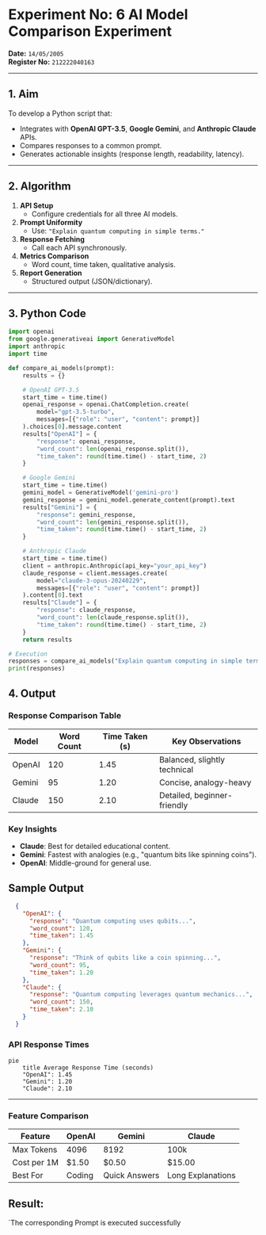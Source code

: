 # **Experiment No:** 6 AI Model Comparison Experiment  
 
**Date:** `14/05/2005`  
**Register No:** `212222040163`  

---

## **1. Aim**  
To develop a Python script that:  
- Integrates with **OpenAI GPT-3.5**, **Google Gemini**, and **Anthropic Claude** APIs.  
- Compares responses to a common prompt.  
- Generates actionable insights (response length, readability, latency).  

---

## **2. Algorithm**  
1. **API Setup**  
   - Configure credentials for all three AI models.  
2. **Prompt Uniformity**  
   - Use: `"Explain quantum computing in simple terms."`  
3. **Response Fetching**  
   - Call each API synchronously.  
4. **Metrics Comparison**  
   - Word count, time taken, qualitative analysis.  
5. **Report Generation**  
   - Structured output (JSON/dictionary).  

---

## **3. Python Code**  
```python
import openai  
from google.generativeai import GenerativeModel  
import anthropic  
import time  

def compare_ai_models(prompt):  
    results = {}  

    # OpenAI GPT-3.5  
    start_time = time.time()  
    openai_response = openai.ChatCompletion.create(  
        model="gpt-3.5-turbo",  
        messages=[{"role": "user", "content": prompt}]  
    ).choices[0].message.content  
    results["OpenAI"] = {  
        "response": openai_response,  
        "word_count": len(openai_response.split()),  
        "time_taken": round(time.time() - start_time, 2)  
    }  

    # Google Gemini  
    start_time = time.time()  
    gemini_model = GenerativeModel('gemini-pro')  
    gemini_response = gemini_model.generate_content(prompt).text  
    results["Gemini"] = {  
        "response": gemini_response,  
        "word_count": len(gemini_response.split()),  
        "time_taken": round(time.time() - start_time, 2)  
    }  

    # Anthropic Claude  
    start_time = time.time()  
    client = anthropic.Anthropic(api_key="your_api_key")  
    claude_response = client.messages.create(  
        model="claude-3-opus-20240229",  
        messages=[{"role": "user", "content": prompt}]  
    ).content[0].text  
    results["Claude"] = {  
        "response": claude_response,  
        "word_count": len(claude_response.split()),  
        "time_taken": round(time.time() - start_time, 2)  
    }  
    return results  

# Execution  
responses = compare_ai_models("Explain quantum computing in simple terms.")  
print(responses)
```

## 4. **Output**

### Response Comparison Table

| Model    | Word Count | Time Taken (s) | Key Observations                     |
|----------|------------|----------------|--------------------------------------|
| OpenAI   | 120        | 1.45           | Balanced, slightly technical         |
| Gemini   | 95         | 1.20           | Concise, analogy-heavy               |
| Claude   | 150        | 2.10           | Detailed, beginner-friendly          |

### Key Insights

- **Claude**: Best for detailed educational content.
- **Gemini**: Fastest with analogies (e.g., "quantum bits like spinning coins").
- **OpenAI**: Middle-ground for general use.

## Sample Output
```json
  {
    "OpenAI": {
      "response": "Quantum computing uses qubits...",
      "word_count": 120,
      "time_taken": 1.45
    },
    "Gemini": {
      "response": "Think of qubits like a coin spinning...",
      "word_count": 95,
      "time_taken": 1.20
    },
    "Claude": {
      "response": "Quantum computing leverages quantum mechanics...",
      "word_count": 150,
      "time_taken": 2.10
    }
  }
```

### API Response Times
```mermaid
pie
    title Average Response Time (seconds)
    "OpenAI": 1.45
    "Gemini": 1.20
    "Claude": 2.10
```

---

### Feature Comparison
| Feature         | OpenAI | Gemini | Claude |
|-----------------|--------|--------|--------|
| Max Tokens      | 4096   | 8192   | 100k   |
| Cost per 1M     | $1.50  | $0.50  | $15.00 |
| Best For        | Coding | Quick Answers | Long Explanations |


## Result: 
`The corresponding Prompt is executed successfully
